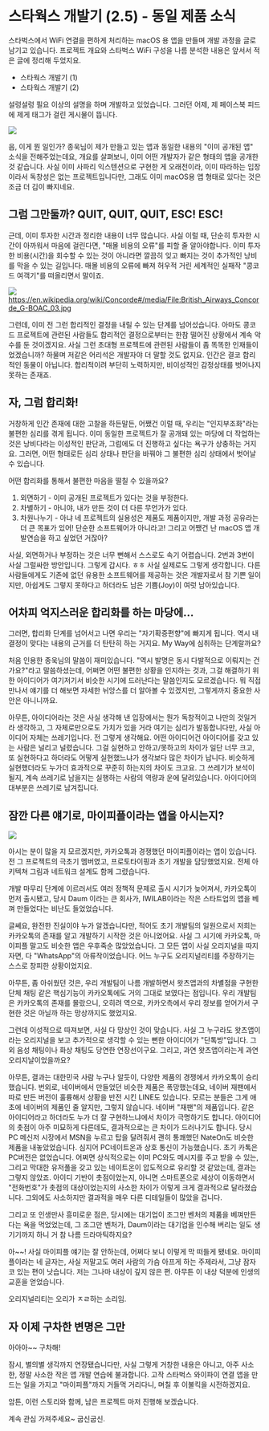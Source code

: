 # 스타웍스 개발기 (2.5) - 동일 제품 소식

스타벅스에서 WiFi 연결을 편하게 처리하는 macOS 용 앱을 만들며 개발 과정을 글로 남기고 있습니다. 프로젝트 개요와 스타벅스 WiFi 구성을 나름 분석한 내용은 앞서서 적은 글에 정리해 두었지요.

* 스타웍스 개발기 (1)
* 스타웍스 개발기 (2)

설렁설렁 필요 이상의 설명을 하며 개발하고 있었습니다. 그러던 어제, 제 페이스북 피드에 제게 태그가 걸린 게시물이 뜹니다.

![](starworks/samething.png)

음, 이게 뭔 일인가? 종욱님이 제가 만들고 있는 앱과 동일한 내용의 "이미 공개된 앱" 소식을 전해주었는데요, 개요를 살펴보니, 이미 어떤 개발자가 같은 형태의 앱을 공개한 것 같습니다. 사실 이미 사파리 익스텐션으로 구현한 게 오래전이라, 이미 따라하는 입장이라서 독창성은 없는 프로젝트입니다만, 그래도 이미 macOS용 앱 형태로 있다는 것은 조금 더 김이 빠지네요.

## 그럼 그만둘까? QUIT, QUIT, QUIT, ESC! ESC!

근데, 이미 투자한 시간과 정리한 내용이 너무 많습니다. 사실 이럴 때, 단순히 투자한 시간이 아까워서 마음에 걸린다면, "매몰 비용의 오류"를 피할 줄 알아야합니다. 이미 투자한 비용(시간)을 회수할 수 있는 것이 아니라면 깔끔히 잊고 빠지는 것이 추가적인 낭비를 막을 수 있는 길입니다. 매몰 비용의 오류에 빠져 허우적 거린 세계적인 실패작 "콩코드 여객기"를 떠올리면서 말이죠.

![](starworks/concorde.jpg)
https://en.wikipedia.org/wiki/Concorde#/media/File:British_Airways_Concorde_G-BOAC_03.jpg

그런데, 이미 전 그런 합리적인 결정을 내릴 수 있는 단계를 넘어섰습니다. 아마도 콩코드 프로젝트에 관련된 사람들도 합리적인 결정으로부터는 한참 떨어진 상황에서 계속 악수를 둔 것이겠지요. 사실 그런 초대형 프로젝트에 관련된 사람들이 좀 똑똑한 인재들이었겠습니까? 하물며 저같은 어리석은 개발자야 더 말할 것도 없지요. 인간은 결코 합리적인 동물이 아닙니다. 합리적이려 부단히 노력하지만, 비이성적인 감정상태를 벗어나지 못하는 존재죠.

## 자, 그럼 합리화!

거창하게 인간 존재에 대한 고찰을 하든말든, 어쨌건 이럴 때, 우리는 "인지부조화"라는 불편한 심리를 겪게 됩니다. 이미 동일한 프로젝트가 잘 공개돼 있는 마당에 더 작업하는 것은 낭비다라는 이성적인 판단과, 그럼에도 더 진행하고 싶다는 욕구가 상충하는 거지요. 그러면, 어떤 형태로든 심리 상태나 판단을 바꿔야 그 불편한 심리 상태에서 벗어날 수 있습니다.

어떤 합리화를 통해서 불편한 마음을 떨칠 수 있을까요?

1) 외면하기 - 이미 공개된 프로젝트가 있다는 것을 부정한다.
2) 차별하기 - 아니야, 내가 만든 것이 더 다른 무언가가 있다.
3) 차원나누기 - 아냐 네 프로젝트의 실용성은 제품도 제품이지만, 개발 과정 공유라는 더 큰 목표가 있어! 단순한 소프트웨어가 아니라고! 그리고 어쨌건 난 macOS 앱 개발연습을 하고 싶었던 거잖아?

사실, 외면하거나 부정하는 것은 너무 뻔해서 스스로도 속기 어렵습니다. 2번과 3번이 사실 그럴싸한 방안입니다. 그렇게 갑시다. ㅎㅎ 사실 실제로도 그렇게 생각합니다. 다른 사람들에게도 기존에 없던 유용한 소프트웨어를 제공하는 것은 개발자로서 참 기쁜 일이지만, 아쉽게도 그렇지 못하다고 하더라도 남은 기쁨(Joy)이 여럿 남아있습니다.

## 어차피 억지스러운 합리화를 하는 마당에...

그러면, 합리화 단계를 넘어서고 나면 우리는 "자기확증편향"에 빠지게 됩니다. 역시 내 결정이 맞다는 내용의 근거를 더 탄탄히 하는 거지요. My Way에 심취하는 단계랄까요?

처음 인용한 종욱님의 말씀이 재미있습니다. "역시 발명은 동시 다발적으로 이뤄지는 건가요?"라고 말씀하셨는데, 어쩌면 어떤 불편한 상황을 인지하는 것과, 그걸 해결하기 위한 아이디어가 여기저기서 비슷한 시기에 드러난다는 말씀인지도 모르겠습니다. 뭐 직접 만나서 얘기를 더 해보면 자세한 뉘앙스를 더 알아볼 수 있겠지만, 그렇게까지 중요한 사안은 아니니까요.

아무튼, 아이디어라는 것은 사실 생각해 낸 입장에서는 뭔가 독창적이고 나만의 것일거라 생각하고, 그 자체로만으로도 가치가 있을 거라 여기는 심리가 발동합니다만, 사실 아이디어 자체는 쓰레기입니다. 전 그렇게 생각해요. 어떤 아이디어건 아이디어를 갖고 있는 사람은 널리고 널렸습니다. 그걸 실현하고 안하고/못하고의 차이가 일단 너무 크고, 또 실현하다고 하더라도 어떻게 실현했느냐가 생각보다 많은 차이가 납니다. 비슷하게 실현했더라도 누가더 효과적으로 꾸준히 하는지의 차이도 크고요. 그 쓰레기가 보석이 될지, 계속 쓰레기로 남을지는 실행하는 사람의 역량과 운에 달려있습니다. 아이디어의 대부분은 쓰레기로 남겨집니다.

## 잠깐 다른 얘기로, 마이피플이라는 앱을 아시는지?

![](starworks/mypeople.png)

아시는 분이 많을 지 모르겠지만, 카카오톡과 경쟁했던 마이피플이라는 앱이 있습니다. 전 그 프로젝트의 극초기 멤버였고, 프로토타이핑과 초기 개발을 담당했었지요. 전체 아키텍쳐 그림과 네트워크 설계도 함께 그렸습니다.

개발 마무리 단계에 이르러서도 여러 정책적 문제로 출시 시기가 늦어져서, 카카오톡이 먼저 출시됐고, 당시 Daum 이라는 큰 회사가, IWILAB이라는 작은 스타트업의 앱을 베껴 만들었다는 비난도 들었었습니다.

글쎄요, 완전한 진실이야 누가 알겠습니다만, 적어도 초기 개발팀의 일원으로서 저희는 카카오톡의 존재를 알고 개발하기 시작한 것은 아니었어요. 사실 그 시기에 카카오톡, 마이피플 말고도 비슷한 앱은 우후죽순 많았었습니다. 그 모든 앱이 사실 오리지널을 따지자면, 다 "WhatsApp"의 아류작이었습니다. 어느 누구도 오리지널리티를 주장하기는 스스로 창피한 상황이었지요.

아무튼, 좀 아쉬웠던 것은, 우리 개발팀이 나름 개발하면서 왓츠앱과의 차별점을 구현한 단체 채팅 같은 핵심기능이 카카오톡에도 거의 그대로 보였다는 점입니다. 우리 개발팀은 카카오톡의 존재를 몰랐으니, 오히려 역으로, 카카오측에서 우리 정보를 얻어가서 구현한 것은 아닐까 하는 망상까지도 했었지요.

그런데 이성적으로 따져보면, 사실 다 망상인 것이 맞습니다. 사실 그 누구라도 왓츠앱이라는 오리지널을 보고 추가적으로 생각할 수 있는 뻔한 아이디어가 "단톡방"입니다. 그 외 음성 채팅이나 화상 채팅도 당연한 연장선이구요. 그리고, 과연 왓츠앱이라는게 과연 오리지날이었을까요?

아무튼, 결과는 대한민국 사람 누구나 알듯이, 다양한 제품의 경쟁에서 카카오톡이 승리했습니다. 번외로, 네이버에서 만들었던 비슷한 제품은 폭망했는데요, 네이버 재팬에서 따로 만든 버전이 훌륭해서 상황을 반전 시킨 LINE도 있습니다. 모르는 분들은 그게 애초에 네이버의 제품인 줄 알지만, 그렇지 않습니다. 네이버 "재팬"의 제품입니다. 같은 아이디어라고 하더라도 누가 더 잘 구현하느냐에서 차이가 극명하기도 합니다. 아이디어의 촛점이 아주 미묘하게 다른데도, 결과적으로는 큰 차이가 드러나기도 합니다. 당시 PC 메신저 시장에서 MSN을 누르고 탑을 달려줘서 괜히 통쾌했던 NateOn도 비슷한 제품을 내놓았었습니다. 심지어 PC네이트온과 상호 통신이 가능했습니다. 초기 카톡은 PC버전은 없었습니다. 어쩌면 상식적으로는 이미 PC와도 메시지를 주고 받을 수 있는, 그리고 막대한 유저풀을 갖고 있는 네이트온이 압도적으로 유리할 것 같았는데, 결과는 그렇지 않았죠. 아이디 기반이 촛점이었는지, 아니면 스마트폰으로 세상이 이동하면서 "전화번호"가 촛점의 대상이었는지의 사소한 차이가 이렇게 크게 결과적으로 달라졌습니다. 그외에도 사소하지만 결과적을 매우 다른 디테일들이 많았을 겁니다.

그리고 또 인생만사 흥미로운 점은, 당시에는 대기업이 조그만 벤처의 제품을 베껴만든다는 욕을 먹었었는데, 그 조그만 벤처가, Daum이라는 대기업을 인수해 버리는 일도 생기기까지 하니 거 참 나름 드라마틱하지요?

아~~! 사실 마이피플 얘기는 잘 안하는데, 어쩌다 보니 이렇게 막 떠들게 됐네요. 마이피플이라는 네 글자는, 사실 저말고도 여러 사람의 가슴 아프게 하는 주제라서, 그냥 잠자코 있는 편이 낫습니다. 저는 그나마 내상이 깊지 않은 편. 아무튼 이 내상 덕분에 인생의 교훈을 얻었습니다.

오리지널리티는 오리가 ㅈㄹ하는 소리임.

## 자 이제 구차한 변명은 그만

아아아~~ 구차해!

잠시, 별의별 생각까지 연장됐습니다만, 사실 그렇게 거창한 내용은 아니고, 아주 사소한, 정말 사소한 작은 앱 개발 연습에 불과합니다. 고작 스타벅스 와이파이 연결 앱을 만드는 일을 가지고 "마이피플"까지 거들먹 거리다니, 며칠 후 이불킥을 시전하겠지요.

암튼, 이런 스토리와 함께, 남은 프로젝트 마저 진행해 보겠습니다.

계속 관심 가져주세요~ 굽신굽신.
